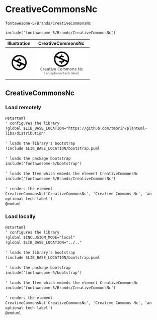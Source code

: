# CreativeCommonsNc


```text
fontawesome-5/Brands/CreativeCommonsNc
```

```text
include('fontawesome-5/Brands/CreativeCommonsNc')
```



| Illustration | CreativeCommonsNc |
| :---: | :---: |
| ![illustration for Illustration](../../fontawesome-5/Brands/CreativeCommonsNc.png) | ![illustration for CreativeCommonsNc](../../fontawesome-5/Brands/CreativeCommonsNc.Local.png) |




## CreativeCommonsNc

### Load remotely
```plantuml
@startuml
' configures the library
!global $LIB_BASE_LOCATION="https://github.com/tmorin/plantuml-libs/distribution"

' loads the library's bootstrap
!include $LIB_BASE_LOCATION/bootstrap.puml

' loads the package bootstrap
include('fontawesome-5/bootstrap')

' loads the Item which embeds the element CreativeCommonsNc
include('fontawesome-5/Brands/CreativeCommonsNc')

' renders the element
CreativeCommonsNc('CreativeCommonsNc', 'Creative Commons Nc', 'an optional tech label')
@enduml
```

### Load locally
```plantuml
@startuml
' configures the library
!global $INCLUSION_MODE="local"
!global $LIB_BASE_LOCATION="../.."

' loads the library's bootstrap
!include $LIB_BASE_LOCATION/bootstrap.puml

' loads the package bootstrap
include('fontawesome-5/bootstrap')

' loads the Item which embeds the element CreativeCommonsNc
include('fontawesome-5/Brands/CreativeCommonsNc')

' renders the element
CreativeCommonsNc('CreativeCommonsNc', 'Creative Commons Nc', 'an optional tech label')
@enduml
```

